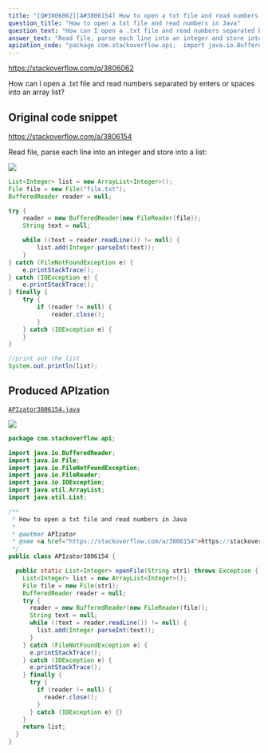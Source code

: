 ```yaml
---
title: "[Q#3806062][A#3806154] How to open a txt file and read numbers in Java"
question_title: "How to open a txt file and read numbers in Java"
question_text: "How can I open a .txt file and read numbers separated by enters or spaces into an array list?"
answer_text: "Read file, parse each line into an integer and store into a list:"
apization_code: "package com.stackoverflow.api;  import java.io.BufferedReader; import java.io.File; import java.io.FileNotFoundException; import java.io.FileReader; import java.io.IOException; import java.util.ArrayList; import java.util.List;  /**  * How to open a txt file and read numbers in Java  *  * @author APIzator  * @see <a href=\"https://stackoverflow.com/a/3806154\">https://stackoverflow.com/a/3806154</a>  */ public class APIzator3806154 {    public static List<Integer> openFile(String str1) throws Exception {     List<Integer> list = new ArrayList<Integer>();     File file = new File(str1);     BufferedReader reader = null;     try {       reader = new BufferedReader(new FileReader(file));       String text = null;       while ((text = reader.readLine()) != null) {         list.add(Integer.parseInt(text));       }     } catch (FileNotFoundException e) {       e.printStackTrace();     } catch (IOException e) {       e.printStackTrace();     } finally {       try {         if (reader != null) {           reader.close();         }       } catch (IOException e) {}     }     return list;   } }"
---
```


https://stackoverflow.com/q/3806062

How can I open a .txt file and read numbers separated by enters or spaces into an array list?



## Original code snippet

https://stackoverflow.com/a/3806154

Read file, parse each line into an integer and store into a list:

<div class="code-logo"><img src="/stackoverflow.png" /></div>

```java
List<Integer> list = new ArrayList<Integer>();
File file = new File("file.txt");
BufferedReader reader = null;

try {
    reader = new BufferedReader(new FileReader(file));
    String text = null;

    while ((text = reader.readLine()) != null) {
        list.add(Integer.parseInt(text));
    }
} catch (FileNotFoundException e) {
    e.printStackTrace();
} catch (IOException e) {
    e.printStackTrace();
} finally {
    try {
        if (reader != null) {
            reader.close();
        }
    } catch (IOException e) {
    }
}

//print out the list
System.out.println(list);
```

## Produced APIzation

[`APIzator3806154.java`](https://github.com/pasqualesalza/apization-temp-data/raw/master/search/APIzator3806154.java)

<div class="code-logo"><img src="/apizator.png" /></div>

```java
package com.stackoverflow.api;

import java.io.BufferedReader;
import java.io.File;
import java.io.FileNotFoundException;
import java.io.FileReader;
import java.io.IOException;
import java.util.ArrayList;
import java.util.List;

/**
 * How to open a txt file and read numbers in Java
 *
 * @author APIzator
 * @see <a href="https://stackoverflow.com/a/3806154">https://stackoverflow.com/a/3806154</a>
 */
public class APIzator3806154 {

  public static List<Integer> openFile(String str1) throws Exception {
    List<Integer> list = new ArrayList<Integer>();
    File file = new File(str1);
    BufferedReader reader = null;
    try {
      reader = new BufferedReader(new FileReader(file));
      String text = null;
      while ((text = reader.readLine()) != null) {
        list.add(Integer.parseInt(text));
      }
    } catch (FileNotFoundException e) {
      e.printStackTrace();
    } catch (IOException e) {
      e.printStackTrace();
    } finally {
      try {
        if (reader != null) {
          reader.close();
        }
      } catch (IOException e) {}
    }
    return list;
  }
}

```